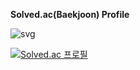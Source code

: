 **Solved.ac(Baekjoon) Profile**

![svg](https://raw.githubusercontent.com/yoshi389111/github-profile-3d-contrib/main/docs/demo/profile-night-rainbow.svg)

[![Solved.ac 프로필](http://mazassumnida.wtf/api/v2/generate_badge?boj=sigema0223)](https://solved.ac/sigema0223)
